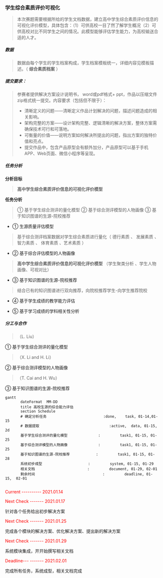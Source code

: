 ### 学生综合素质评价可视化

>  本次赛题需要根据所给的学生文档数据，建立高中学生综合素质评价信息的可视化评价模型，具体包含：（1）可供高校一目了然了解学生概况（2）可供高校对比不同学生之间的情况。此模型能够评估学生能力，为高校输送合适的人才。

##### 数据

> 数据由每个学生的学生档案构成，学生档案模板统一，详细内容见模板描述。（  **综合素质档案**   ）

##### 提交要求：

> 参赛者提供解决方案设计说明书， word或pdf格式+ ppt，作品以压缩文件zip格式统一提交。内容要求（包括但不限于）：
>
> - 清晰定义的问题——清晰定义作品计划解决的问题，描述问题造成的相关影响。
> - 架构完整的方案——设计架构完整、逻辑清晰的解决方案，整体方案需确保技术可行和可落地。
> - 可衡量的价值——说明方案如何解决所提出的问题，指出方案的独特价值和亮点。
> - 提交作品中，包含产品原型会有额外加分，产品原型可以基于手机APP、Web页面、微信小程序等呈现。

##### 任务分析

**分析目标**

> **高中学生综合素质评价信息的可视化评价模型**

**任务分析**

> ①  基于学生综合测评的量化模型  ②  基于综合测评模型的人物画像 ③  基于知识图谱的生源-院校推荐

- ①  生源质量评估模型

> 基于综合测评档案数据对学生综合素质进行量化（ 德行素质 、 发展素质 、 智力素质 、 体育素质 、艺术素质  ）

- ②  基于综合评估模型的人物画像

> **高中学生综合素质评价信息的可视化评价模型**  （学生聚类分析  、学生人物画像、可视对比）

- ③  基于知识图谱的生源-院校推荐

> 结合已有的知识图谱进行双向推荐，向院校推荐学生-向学生推荐院校

- ④  基于学生成绩的教学能力评估

>

-  ⑤ 基于学习成绩的学科相关性分析

>

##### 分工与合作

> （L. Liu）

①  基于学生综合测评的量化模型

> （X. Li and H. Li）

②  基于综合测评模型的人物画像

> （T. Cai and H. Wu）

③  基于知识图谱的生源-院校推荐

```mermaid
gantt         
       dateFormat  MM-DD   
       title 高校生源的综合能力评估
       section Schedule
       # 确定分析任务           			     :done,    task, 01-14,01-15
       # 数据提取               			     :active,  data, 01-15, 2d
       基于学生综合测评的量化模型              :         task1, 01-15, 01-25
       基于综合测评模型的人物画像              :         task1, 01-15, 01-25
       基于知识图谱的生源-院校推荐            :         task1, 01-15, 01-28
       系统初步成型  					  :         system, 01-15, 01-29
       相关文档						   :         document, 01-29, 02-01
       剩余时间           	   				  :         deadline, 01-15,  02-01
  
```

<div>
    <p style="color:red">Current ---------- 2021.01.14</p>
    <p style="color:red">Next Check ------- 2021.01.17</p>
    针对各个任务给出初步解决方案
    <p style="color:red">Next Check ------- 2021.01.25</p>
    完成各个模块的解决方案、优化解决方案、提出新的解决方案
    <p style="color:red">Next Check ------- 2021.01.29</p>
    系统模块集成，开开始撰写相关文档
    <p style="color:red">Deadline--- ------- 2021.02.01</p>
    完成所有任务，系统成型，相关文档完成







